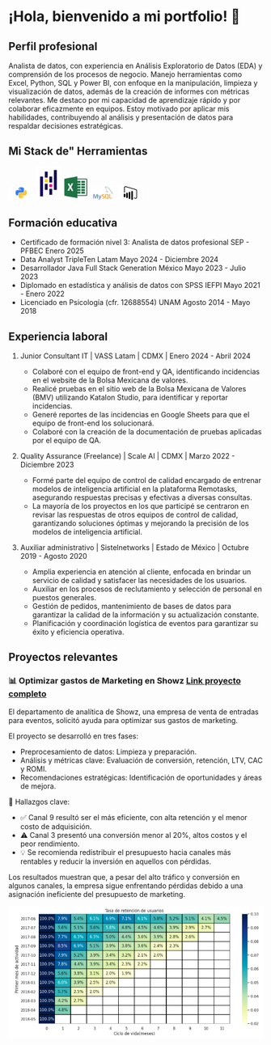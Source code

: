 # ¡Hola, bienvenido a mi portfolio! 👋  

## Perfil profesional 
Analista de datos, con experiencia en Análisis Exploratorio de Datos (EDA) y comprensión de los procesos de negocio. Manejo herramientas como Excel, Python, SQL y Power BI, con enfoque en la manipulación, limpieza y visualización de datos, además de la creación de informes con métricas relevantes. Me destaco por mi capacidad de aprendizaje rápido y por colaborar eficazmente en equipos. Estoy motivado por aplicar mis habilidades, contribuyendo al análisis y presentación de datos para respaldar decisiones estratégicas.

<h2> Mi Stack de" Herramientas</h2> 
<p aling="center">
    <img src="assets/python.png" alt="Python" width="50"/>
    <img src="assets/pandas.png" alt="Pandas" width="50"/>
    <img src="assets/excel.png" alt="Excel" width="50"/>
    <img src="assets/Mysql.png" alt="Mysql" width="50"/>
    <img src="assets/power BI.png" alt="BI" width="50"/>
</p> 


## Formación educativa 
* Certificado de formación nivel 3: Analista de datos profesional  SEP - PFBEC  Enero 2025
* Data Analyst  TripleTen Latam  Mayo 2024 - Diciembre 2024
* Desarrollador Java Full Stack  Generation México  Mayo 2023 - Julio 2023 
* Diplomado en estadística y análisis de datos con SPSS  IEFPI  Mayo 2021 - Enero 2022 
* Licenciado en Psicología (cfr. 12688554)  UNAM  Agosto 2014 - Mayo 2018

## Experiencia laboral 
1. Junior Consultant IT | VASS Latam | CDMX | Enero 2024 - Abril 2024
    * Colaboré con el equipo de front-end y QA, identificando incidencias en el website de la Bolsa Mexicana de valores. 
    * Realicé pruebas en el sitio web de la Bolsa Mexicana de Valores (BMV) utilizando Katalon Studio, para identificar y reportar incidencias.
    * Generé reportes de las incidencias en Google Sheets para que el equipo de front-end los solucionará.
    * Colaboré con la creación de la documentación de pruebas aplicadas por el equipo de QA.

2. Quality Assurance (Freelance) | Scale AI | CDMX | Marzo 2022 - Diciembre 2023
    * Formé parte del equipo de control de calidad encargado de entrenar modelos de inteligencia artificial en la plataforma Remotasks, asegurando respuestas precisas y efectivas a diversas consultas.
    * La mayoría de los proyectos en los que participé se centraron en revisar las respuestas de otros equipos de control de calidad, garantizando soluciones óptimas y mejorando la precisión de los modelos de inteligencia artificial.

3. Auxiliar administrativo | Sistelnetworks | Estado de México | Octubre 2019 - Agosto 2020
    * Amplia experiencia en atención al cliente, enfocada en brindar un servicio de calidad y satisfacer las necesidades de los usuarios.
    * Auxiliar en los procesos de reclutamiento y selección de personal en puestos generales.
    * Gestión de pedidos, mantenimiento de bases de datos para garantizar la calidad de la información y su actualización constante.
    * Planificación y coordinación logística de eventos para garantizar su éxito y eficiencia operativa.

## Proyectos relevantes

### 📊 Optimizar gastos de Marketing en Showz [Link proyecto completo](https://github.com/Hectorcidps/Portfolio_DA/tree/master/Proyecto%206%20-%20Optimizar%20los%20gastos%20de%20Marketing)

El departamento de analítica de Showz, una empresa de venta de entradas para eventos, solicitó ayuda para optimizar sus gastos de marketing.

El proyecto se desarrolló en tres fases:

* Preprocesamiento de datos: Limpieza y preparación.
* Análisis y métricas clave: Evaluación de conversión, retención, LTV, CAC y ROMI.
* Recomendaciones estratégicas: Identificación de oportunidades y áreas de mejora.

📌 Hallazgos clave:
- ✅ Canal 9 resultó ser el más eficiente, con alta retención y el menor costo de adquisición.
- ⚠️ Canal 3 presentó una conversión menor al 20%, altos costos y el peor rendimiento.
- 💡 Se recomienda redistribuir el presupuesto hacia canales más rentables y reducir la inversión en aquellos con pérdidas.

Los resultados muestran que, a pesar del alto tráfico y conversión en algunos canales, la empresa sigue enfrentando pérdidas debido a una asignación ineficiente del presupuesto de marketing.

![Grafica tasa de retencion](assets/p_marketing.png)




